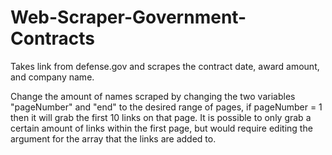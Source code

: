 # Web-Scraper-Government-Contracts
Takes link from defense.gov and scrapes the contract date, award amount, and company name. 

Change the amount of names scraped by changing the two variables "pageNumber" and "end" to the desired range of pages, if pageNumber = 1 
then it will grab the first 10 links on that page. It is possible to only grab a certain amount of links within the first page, but
would require editing the argument for the array that the links are added to. 
